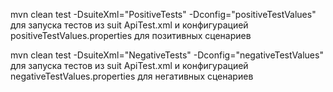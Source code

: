 mvn clean test -DsuiteXml="PositiveTests" -Dconfig="positiveTestValues" 
для запуска тестов из suit ApiTest.xml и конфигурацией positiveTestValues.properties для позитивных сценариев

mvn clean test -DsuiteXml="NegativeTests" -Dconfig="negativeTestValues"
для запуска тестов из suit ApiTest.xml и конфигурацией negativeTestValues.properties для негативных сценариев




